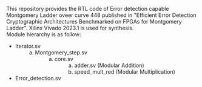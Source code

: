 This repository provides the RTL code of Error detection capable Montgomery Ladder oveer curve 448 published in "Efficient Error Detection Cryptographic Architectures Benchmarked on FPGAs for Montgomery Ladder".
Xilinx Vivado 2023.1 is used for synthesis.<br />
Module hierarchy is as follow:
<ul>
 <li>Iterator.sv
 <ul style="list-style-type: lower-alpha; padding-bottom: 0;">
  <li style="margin-left:2em">Montgomery_step.sv
     <ul style="list-style-type: lower-alpha; padding-bottom: 0;">
  <li style="margin-left:2em">core.sv
  <ul style="list-style-type: lower-alpha; padding-bottom: 0;">
  <li style="margin-left:2em">adder.sv (Modular Addition)</li>
    <li style="margin-left:2em">speed_mult_red (Modular Multiplication)</li>
  </li>
 </ul>
  </li>
 </ul>
 </li>
</ul>
<li>Error_detection.sv</li>
</ul>


